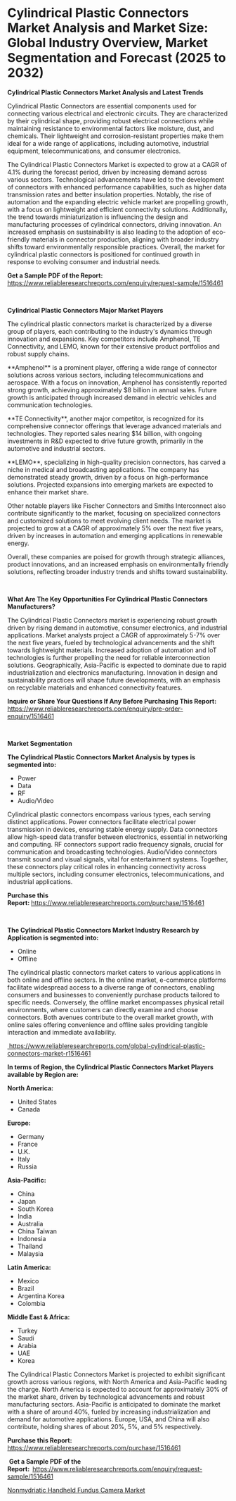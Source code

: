 <p><h1>Cylindrical Plastic Connectors Market Analysis and Market Size: Global Industry Overview, Market Segmentation and Forecast (2025 to 2032)</h1></p><p><strong>Cylindrical Plastic Connectors Market Analysis and Latest Trends</strong></p>
<p><p>Cylindrical Plastic Connectors are essential components used for connecting various electrical and electronic circuits. They are characterized by their cylindrical shape, providing robust electrical connections while maintaining resistance to environmental factors like moisture, dust, and chemicals. Their lightweight and corrosion-resistant properties make them ideal for a wide range of applications, including automotive, industrial equipment, telecommunications, and consumer electronics.</p><p>The Cylindrical Plastic Connectors Market is expected to grow at a CAGR of 4.1% during the forecast period, driven by increasing demand across various sectors. Technological advancements have led to the development of connectors with enhanced performance capabilities, such as higher data transmission rates and better insulation properties. Notably, the rise of automation and the expanding electric vehicle market are propelling growth, with a focus on lightweight and efficient connectivity solutions. Additionally, the trend towards miniaturization is influencing the design and manufacturing processes of cylindrical connectors, driving innovation. An increased emphasis on sustainability is also leading to the adoption of eco-friendly materials in connector production, aligning with broader industry shifts toward environmentally responsible practices. Overall, the market for cylindrical plastic connectors is positioned for continued growth in response to evolving consumer and industrial needs.</p></p>
<p><strong>Get a Sample PDF of the Report:&nbsp;</strong> <a href="https://www.reliableresearchreports.com/enquiry/request-sample/1516461?utm_campaign=2788&utm_medium=2&utm_source=Github&utm_content=ia&utm_term=30032025&utm_id=cylindrical-plastic-connectors">https://www.reliableresearchreports.com/enquiry/request-sample/1516461</a></p>
<p>&nbsp;</p>
<p><strong>Cylindrical Plastic Connectors Major Market Players</strong></p>
<p><p>The cylindrical plastic connectors market is characterized by a diverse group of players, each contributing to the industry's dynamics through innovation and expansions. Key competitors include Amphenol, TE Connectivity, and LEMO, known for their extensive product portfolios and robust supply chains.</p><p>**Amphenol** is a prominent player, offering a wide range of connector solutions across various sectors, including telecommunications and aerospace. With a focus on innovation, Amphenol has consistently reported strong growth, achieving approximately $8 billion in annual sales. Future growth is anticipated through increased demand in electric vehicles and communication technologies.</p><p>**TE Connectivity**, another major competitor, is recognized for its comprehensive connector offerings that leverage advanced materials and technologies. They reported sales nearing $14 billion, with ongoing investments in R&D expected to drive future growth, primarily in the automotive and industrial sectors.</p><p>**LEMO**, specializing in high-quality precision connectors, has carved a niche in medical and broadcasting applications. The company has demonstrated steady growth, driven by a focus on high-performance solutions. Projected expansions into emerging markets are expected to enhance their market share.</p><p>Other notable players like Fischer Connectors and Smiths Interconnect also contribute significantly to the market, focusing on specialized connectors and customized solutions to meet evolving client needs. The market is projected to grow at a CAGR of approximately 5% over the next five years, driven by increases in automation and emerging applications in renewable energy.</p><p>Overall, these companies are poised for growth through strategic alliances, product innovations, and an increased emphasis on environmentally friendly solutions, reflecting broader industry trends and shifts toward sustainability.</p></p>
<p>&nbsp;</p>
<p><strong>What Are The Key Opportunities For Cylindrical Plastic Connectors Manufacturers?</strong></p>
<p><p>The Cylindrical Plastic Connectors market is experiencing robust growth driven by rising demand in automotive, consumer electronics, and industrial applications. Market analysts project a CAGR of approximately 5-7% over the next five years, fueled by technological advancements and the shift towards lightweight materials. Increased adoption of automation and IoT technologies is further propelling the need for reliable interconnection solutions. Geographically, Asia-Pacific is expected to dominate due to rapid industrialization and electronics manufacturing. Innovation in design and sustainability practices will shape future developments, with an emphasis on recyclable materials and enhanced connectivity features.</p></p>
<p><strong>Inquire or Share Your Questions If Any Before Purchasing This Report:</strong> <a href="https://www.reliableresearchreports.com/enquiry/pre-order-enquiry/1516461?utm_campaign=2788&utm_medium=2&utm_source=Github&utm_content=ia&utm_term=30032025&utm_id=cylindrical-plastic-connectors">https://www.reliableresearchreports.com/enquiry/pre-order-enquiry/1516461</a></p>
<p>&nbsp;</p>
<p><strong>Market Segmentation</strong></p>
<p><strong>The Cylindrical Plastic Connectors Market Analysis by types is segmented into:</strong></p>
<p><ul><li>Power</li><li>Data</li><li>RF</li><li>Audio/Video</li></ul></p>
<p><p>Cylindrical plastic connectors encompass various types, each serving distinct applications. Power connectors facilitate electrical power transmission in devices, ensuring stable energy supply. Data connectors allow high-speed data transfer between electronics, essential in networking and computing. RF connectors support radio frequency signals, crucial for communication and broadcasting technologies. Audio/Video connectors transmit sound and visual signals, vital for entertainment systems. Together, these connectors play critical roles in enhancing connectivity across multiple sectors, including consumer electronics, telecommunications, and industrial applications.</p></p>
<p><strong>Purchase this Report:&nbsp;</strong><a href="https://www.reliableresearchreports.com/purchase/1516461?utm_campaign=2788&utm_medium=2&utm_source=Github&utm_content=ia&utm_term=30032025&utm_id=cylindrical-plastic-connectors">https://www.reliableresearchreports.com/purchase/1516461</a></p>
<p>&nbsp;</p>
<p><strong>The Cylindrical Plastic Connectors Market Industry Research by Application is segmented into:</strong></p>
<p><ul><li>Online</li><li>Offline</li></ul></p>
<p><p>The cylindrical plastic connectors market caters to various applications in both online and offline sectors. In the online market, e-commerce platforms facilitate widespread access to a diverse range of connectors, enabling consumers and businesses to conveniently purchase products tailored to specific needs. Conversely, the offline market encompasses physical retail environments, where customers can directly examine and choose connectors. Both avenues contribute to the overall market growth, with online sales offering convenience and offline sales providing tangible interaction and immediate availability.</p></p>
<p><a href="https://www.reliableresearchreports.com/global-cylindrical-plastic-connectors-market-r1516461?utm_campaign=2788&utm_medium=2&utm_source=Github&utm_content=ia&utm_term=30032025&utm_id=cylindrical-plastic-connectors">&nbsp;https://www.reliableresearchreports.com/global-cylindrical-plastic-connectors-market-r1516461</a></p>
<p><strong>In terms of Region, the Cylindrical Plastic Connectors Market Players available by Region are:</strong></p>
<p>
    <p> <strong> North America: </strong>
        <ul>
            <li>United States</li>
            <li>Canada</li>
        </ul>
        </p> 
    <p> <strong> Europe: </strong>
        <ul>
            <li>Germany</li>
            <li>France</li>
            <li>U.K.</li>
            <li>Italy</li>
            <li>Russia</li>
        </ul>
        </p> 
    <p> <strong> Asia-Pacific: </strong>
        <ul>
            <li>China</li>
            <li>Japan</li>
            <li>South Korea</li>
            <li>India</li>
            <li>Australia</li>
            <li>China Taiwan</li>
            <li>Indonesia</li>
            <li>Thailand</li>
            <li>Malaysia</li>
        </ul>
        </p> 
    <p> <strong> Latin America: </strong>
        <ul>
            <li>Mexico</li>
            <li>Brazil</li>
            <li>Argentina Korea</li>
            <li>Colombia</li>
        </ul>
        </p> 
    <p> <strong> Middle East & Africa: </strong>
        <ul>
            <li>Turkey</li>
            <li>Saudi</li>
            <li>Arabia</li>
            <li>UAE</li>
            <li>Korea</li>
        </ul>
    </p>
    </p>
<p><p>The Cylindrical Plastic Connectors Market is projected to exhibit significant growth across various regions, with North America and Asia-Pacific leading the charge. North America is expected to account for approximately 30% of the market share, driven by technological advancements and robust manufacturing sectors. Asia-Pacific is anticipated to dominate the market with a share of around 40%, fueled by increasing industrialization and demand for automotive applications. Europe, USA, and China will also contribute, holding shares of about 20%, 5%, and 5% respectively.</p></p>
<p><strong>Purchase this Report: </strong><a href="https://www.reliableresearchreports.com/purchase/1516461?utm_campaign=2788&utm_medium=2&utm_source=Github&utm_content=ia&utm_term=30032025&utm_id=cylindrical-plastic-connectors">https://www.reliableresearchreports.com/purchase/1516461</a></p>
<p>&nbsp;<strong>Get a Sample PDF of the Report:&nbsp;&nbsp;</strong><a href="https://www.reliableresearchreports.com/enquiry/request-sample/1516461?utm_campaign=2788&utm_medium=2&utm_source=Github&utm_content=ia&utm_term=30032025&utm_id=cylindrical-plastic-connectors">https://www.reliableresearchreports.com/enquiry/request-sample/1516461</a></p>
<p><strong></strong></p>
<p><p><a href="https://github.com/nafidurii/Market-Research-Report-List-1/blob/main/nonmydriatic-handheld-fundus-camera-market.md?utm_campaign=2788&utm_medium=2&utm_source=Github&utm_content=ia&utm_term=30032025&utm_id=cylindrical-plastic-connectors">Nonmydriatic Handheld Fundus Camera Market</a></p></p>